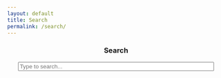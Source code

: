 ```yaml
---
layout: default
title: Search
permalink: /search/
---
```


<h3 style="text-align: center;">Search</h3>

<input type="text" id="search-input" placeholder="Type to search..." />

<ul id="results-container"></ul>

<style>
  #results-container,
  #results-container * {
    all: unset;
  }

  /* Container styles */
  #search-input, 
  #results-container {
    display: block;
    margin: 0.5rem auto 1rem;  /* centers both */
    width: 90%;
    max-width: 600px;          /* same max width */
  }

  #results-container {
    display: flex;
    flex-direction: column;
    gap: .4;
    padding: 0;
  }

  #results-container li {
    background-color: #f5f5f5;
    border-radius: 6px;
    padding: 0.5rem 0.8rem;
    margin: 0 0 0.1rem 0;
    box-shadow: 0 1px 2px rgba(0, 0, 0, 0.04);
    font-size: 0.95rem;
    line-height: 1.3;
  }

  #results-container li:last-child {
    margin-bottom: 0;
  }

  #results-container li a {
    display: block;
    text-decoration: none;
    color: #222;
  }

  #results-container li:hover {
    background-color: #eaeaea;
  }
</style>

<script src="https://unpkg.com/simple-jekyll-search/dest/simple-jekyll-search.min.js"></script>
<script>
  SimpleJekyllSearch({
    searchInput: document.getElementById('search-input'),
    resultsContainer: document.getElementById('results-container'),
    json: '/search.json',
    searchResultTemplate: '<li><a href="{url}">{title}</a></li>',
    noResultsText: '<li>No results found</li>',
    limit: 7,
    fuzzy: false,
  });
</script>
